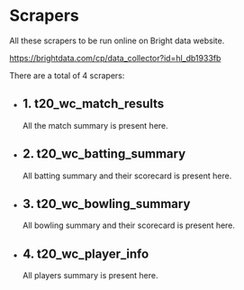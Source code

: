 # Scrapers

All these scrapers to be run online on Bright data website.

https://brightdata.com/cp/data_collector?id=hl_db1933fb

There are a total of 4 scrapers:

- ## 1.  t20_wc_match_results
    All the match summary is present here.

- ## 2. t20_wc_batting_summary
    All batting summary and their scorecard is present here.
    
- ## 3. t20_wc_bowling_summary
    All bowling summary and their scorecard is present here.

- ## 4. t20_wc_player_info
    All players summary is present here.
